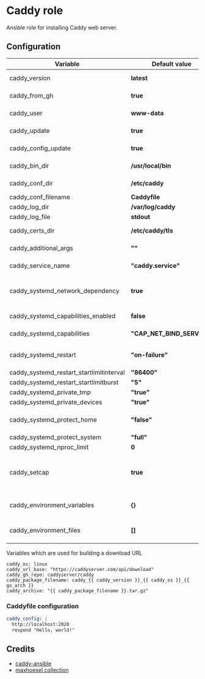# Caddy role

Ansible role for installing Caddy web server.

## Configuration

Variable | Default value | Description
-------- | ------------- | -----------
caddy_version | **latest** | Version of Caddy server to install
caddy_from_gh | **true** | Download from GitHub releases
caddy_user | **www-data** | system user which own Caddy process and files
caddy_update | **true** | allow to update existing installation
caddy_config_update | **true** | allow to overwrite existing Caddyfile
caddy_bin_dir | **/usr/local/bin** | install location for executable
caddy_conf_dir | **/etc/caddy** | directory for Caddyfile configuration
caddy_conf_filename | **Caddyfile** | name for config file
caddy_log_dir | **/var/log/caddy** | directory for log files
caddy_log_file | **stdout** | log destination
caddy_certs_dir | **/etc/caddy/tls** | location for ACME certificates
caddy_additional_args | **""** | additional cli args to pass to caddy
caddy_service_name | **"caddy.service"** | name for systemd service
caddy_systemd_network_dependency | **true** | add dependency on network.target and wait-network-online.target in systemd unit
caddy_systemd_capabilities_enabled | **false** | allow capabilities for systemd service
caddy_systemd_capabilities | **"CAP_NET_BIND_SERVICE"** | list of capabilities separated by space
caddy_systemd_restart | **"on-failure"** | always, on-success, on-failure, on-abnormal, on-abort, on-watchdog
caddy_systemd_restart_startlimitinterval | **"86400"** | 
caddy_systemd_restart_startlimitburst | **"5"** | 
caddy_systemd_private_tmp | **"true"** | 
caddy_systemd_private_devices | **"true"** | 
caddy_systemd_protect_home | **"false"** | Disable this because the git module writes to ~/.ssh
caddy_systemd_protect_system | **"full"** | 
caddy_systemd_nproc_limit | **0** | 
caddy_setcap | **true** | set CAP_NET_BIND_SERVICE on downloaded binary to allow bind to privileged ports
caddy_environment_variables | **{}** | environment variables set for the process in systemd unit
caddy_environment_files | **[]** | environment variables set from file for the process in systemd unit

Variables which are used for building a download URL

    caddy_os: linux
    caddy_url_base: "https://caddyserver.com/api/download"
    caddy_gh_repo: caddyserver/caddy
    caddy_package_filename: caddy_{{ caddy_version }}_{{ caddy_os }}_{{ go_arch }}
    caddy_archive: "{{ caddy_package_filename }}.tar.gz"

### Caddyfile configuration

```yaml
caddy_config: |
  http://localhost:2020
  respond "Hello, world!"
````


## Credits

- [caddy-ansible](https://github.com/caddy-ansible/caddy-ansible)
- [maxhoesel collection](https://github.com/maxhoesel-ansible/ansible-collection-caddy)
